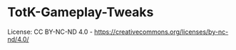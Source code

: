 # TotK-Gameplay-Tweaks
License: CC BY-NC-ND 4.0 - https://creativecommons.org/licenses/by-nc-nd/4.0/
